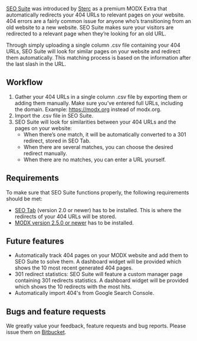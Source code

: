 [SEO Suite][1] was introduced by [Sterc][4] as a premium MODX Extra that automatically redirects your 404 URLs to relevant pages on your website. 
404 errors are a fairly common issue for anyone who’s transitioning from an old website to a new website. 
SEO Suite makes sure your visitors are redirected to a relevant page when they’re looking for an old URL.

Through simply uploading a single column .csv file containing your 404 URLs, SEO Suite will look for similar pages on your website and redirect them automatically. 
This matching process is based on the information after the last slash in the URL.

## Workflow
1. Gather your 404 URLs in a single column .csv file by exporting them or adding them manually. 
Make sure you’ve entered full URLs, including the domain. Example: https://modx.org instead of modx.org.
2. Import the .csv file in SEO Suite.
3. SEO Suite will look for similarities between your 404 URLs and the pages on your website:
   * When there’s one match, it will be automatically converted to a 301 redirect, stored in SEO Tab.
   * When there are several matches, you can choose the desired redirect manually.
   * When there are no matches, you can enter a URL yourself.

## Requirements
To make sure that SEO Suite functions properly, the following requirements should be met:
* [SEO Tab][2] (version 2.0 or newer) has to be installed. This is where the redirects of your 404 URLs will be stored.
* [MODX version 2.5.0 or newer][3] has to be installed.

## Future features
* Automatically track 404 pages on your MODX website and add them to SEO Suite to solve them. 
A dashboard widget will be provided which shows the 10 most recent generated 404 pages.
* 301 redirect statistics: SEO Suite will feature a custom manager page containing 301 redirects statistics. 
A dashboard widget will be provided which shows the 10 redirects with the most hits.
* Automatically import 404's from Google Search Console.

## Bugs and feature requests
We greatly value your feedback, feature requests and bug reports. Please issue them on [Bitbucket][5].

[1]: https://www.sterc.nl/en/modx-extras/seosuite
[2]: https://www.sterc.nl/en/modx-extras/seotab
[3]: https://modx.com/download
[4]: https://www.sterc.nl/en/
[5]: https://bitbucket.org/sterc/seosuite/issues?status=new&status=open
